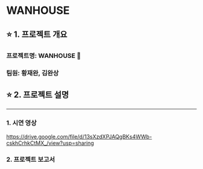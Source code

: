 # **WANHOUSE**

## ⭐ 1. 프로젝트 개요

### 프로젝트명: WANHOUSE 🏡

### 팀원: 황재완, 김완상

## ⭐ 2. 프로젝트 설명

---
### 1. 시연 영상
https://drive.google.com/file/d/13sXzdXPJAQgBKs4WWb-cskhCrhkCtMX_/view?usp=sharing

### 2. 프로젝트 보고서
